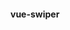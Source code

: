  #### vue-swiper <style lang="scss" scoped> 적용안되는 이슈
 + `scss scoped`를 통해서 `swiper`를 커스터마이징 하려고 하는데 `swiper-pagination`의 스타일 변경이 적용되지 않는 문제가 발생했다.
 + 여기서 잠깐❗❗ `scoped`이란?🧐
   + `<style>`태그에 `scoped`속성이 있는 경우 해당 `CSS`는 현재 구성 요소의 요소에만 적용된다. 다시말해, 해당 vue 페이지에서만 적용된다는 것이다.
 + `swiper`의 `bullet`을 커스터 마이징 하기 위해 개발자 모드를 켜서 `bullet`에 해당하는 `css`요소 이름을 찾아서 커스터마이징을 해주었다.
 + 그런데 `swiper-pagination`을 커스터마이징하려고 했는데 css가 전혀 먹히지 않는 문제가 발생하였다.
 ```node
  <style lang="scss" scoped>
  .swiper {
    --bullet-background: black;
    --bullet-background-active: #fff;
    --swiper-pagination-bullet-width: 6px;
    --swiper-pagination-bullet-height: 6px;
    .swiper-pagination{ //안 먹힘...ㅠㅠ
      position: unset;
      margin-top: 20px;
    }
  }
  </style>
  ```
 + 이유는????😲😲😲
   + `scoped css`를 사용하면 `data-v-f3f3eg9`와 같은 값이 태그에 추가되는데, 이를 통해 현재 컴포넌트에만 스타일을 적용한다.
   + `data-v-~`가 추가된 태그는 `scoped css`가 잘 적용되었지만, `swiper/vue`에 의해서 동적으로 추가된 엘리먼트인 `swiper-pagination`은 `scoped css`가 적용되지 않았다.

   <img width="400" src="https://user-images.githubusercontent.com/86812098/166105525-1273b531-4c50-4aa6-ae45-1425656af461.png"/>

 + 그래서 아래 코드 처럼 따로 글로벌 css를 적용해서 스타일을 변경해줬다.
 ```node
 <style lang="scss">
 .ticket-back-box{
    .swiper-pagination {
      position: unset !important;
      margin-top: 20px;
    }
  }
</style>
```
+ 여기서 주의사항❗❗
  + 아무래도 `<style lang="scss">` 이렇게 사용하면 전역에 이 css가 적용되기 때문에 다른 곳에도 스타일이 변경될 위험이 있다. 
  + 따라서 해당 컴포넌트 요소의 클래스 명으로 한번 묶어주는 것이 더 안전하다.
 
+ 막간의 코드 설명😉
  ```node
  <swiper
    class="swiper"
    slidesPerView="1"
    :modules="modules"
    :pagination="{  }">
   ```
   + `slidesPerView="1"`: 슬라이드 한 칸당 보여줄 이미지 수
   + `:modules="modules"`: modules를 바인딩하고 아래 data()부분에 변수를 선언하여 `modules: [Pagination]`이렇게 배열안에 pagination을 넣어준다.
   + `:pagination="{  }"`이 바인딩을 통해 빈 오브젝트 안에 슬라이드 갯수만큼 들어와 그 수 만큼 bullet 갯수가 보이게 된다.
 + 최종코드
 ```node
 <template>
  <ion-page>
    <BaseLayout :header="{title:title, back:true, backcolor:'blue'}">
      <template #con>
        =================================(생략)==================================
          <div>
            <swiper
              class="swiper"
              slidesPerView="1"
              :modules="modules"
              :pagination="{  }">
              <swiper-slide v-for="(ticket, t) in ticketList" :key="t">
                <div class="ticket-backround">
                  <div class="ti-detail-box">
                    <div>
                      <span class="ti-detail-title">신참떡볶이</span>
                    </div>
                    <div class="ti-detail-img">
                      <img src="@/assets/image/temp/ticketDetailIMenuImage.png" alt="ticket_pro_img"/>
                    </div>
                    <div>
                      <p class="ti-detail-contents">떡볶이+순대+어묵 세트</p>
                    </div>
                    <div class="ti-detail-count-box">
                      <div>
                        <p class="ti-detail-count">수량</p>
                      </div>
                      <div>
                        <span class="ti-detail-count-number">1</span>
                      </div>
                    </div>
                    <div class="stemp-box" v-if="isTicket===false">
                      <img src="@/assets/image/temp/using-complete.png" alt="" class="using-complete-img"/>
                    </div>
                    <div class="ticket-bottom-box">
                      <div class="ticket-bottom-img1">
                        <img src="@/assets/image/temp/ticketComment.png" alt="" class="comment-img"/>
                      </div>
                      <div class="ticket-bottom-img2">
                        <img src="@/assets/image/temp/stemp.png" alt="" class="stemp-img"/>
                      </div>
                    </div>
                  </div>
                </div>
              </swiper-slide>
            </swiper>
          </div>
          ===================================(생략)==================================
      </template>
    </BaseLayout>
  </ion-page>
</template>

<style lang="scss">
.ticket-back-box{
  .swiper-pagination {
    position: unset !important;
    margin-top: 20px;
  }
}
</style>

<style lang="scss" scoped>
=====================(생략)========================
.swiper {
  --bullet-background: black;
  --bullet-background-active: #fff;
  --swiper-pagination-bullet-width: 6px;
  --swiper-pagination-bullet-height: 6px;
}
=====================(생략)========================
</style>

<script>
import { IonPage } from '@ionic/vue'
import { defineComponent } from 'vue'
import { Pagination } from 'swiper'

export default defineComponent({
  name: 'VoucherDetailPage',
  components: {
    IonPage
  },
  data() {
    return {
      title: '교환권/티켓',
      isTicket: false,
      ticketList: [1, 1, 1, 1],
      tourpass: true,
      modules: [Pagination]
    }
  },
  created() {
  }
})
</script>
 ```
